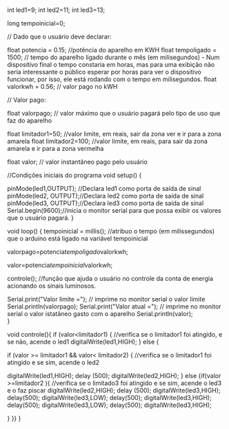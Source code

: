 int led1=9;
int led2=11;
int led3=13;

long tempoinicial=0;

// Dado que o usuário deve declarar:

float potencia = 0.15; //potência do aparelho em KWH
float tempoligado = 1500; // tempo do aparelho ligado durante o mês (em milisegundos) - Num dispositivo final o tempo constaria em horas, mas para uma exibição não seria interessante o público esperar por horas para ver o dispositivo funcionar, por isso, ele está rodando com o tempo em milisegundos.
float valorkwh = 0.56;  // valor pago no kWH

// Valor pago:

float valorpago; // valor máximo que o usuário pagará pelo tipo de uso que faz do aparelho


float limitador1=50; //valor limite, em reais, sair da zona ver e ir para a zona amarela
float limitador2=100; //valor limite, em reais, para sair da zona amarela e ir para a zona vermelha


float valor; // valor instantâneo pago pelo usuário

//Condições iniciais do programa
void setup() {

pinMode(led1,OUTPUT); //Declara led1 como porta de saída de sinal
pinMode(led2, OUTPUT);//Declara led2 como porta de saída de sinal
pinMode(led3, OUTPUT);//Declara led3 como porta de saída de sinal
Serial.begin(9600);//inicia o monitor serial para que possa exibir os valores que o usuário pagará.
}

void loop() {
tempoinicial = millis();                              //atribuo o tempo (em milissegundos) que o arduino está ligado na variável tempoinicial

valorpago=potencia*tempoligado*valorkwh;

valor=potencia*tempoinicial*valorkwh;


controle(); //função que ajuda o usuário no controle da conta de energia acionando os sinais luminosos.
 
 Serial.print("Valor limite ="); // imprime no monitor serial o valor limite
    Serial.println(valorpago);
Serial.print("Valor atual  ="); // imprime no monitor serial o valor istatâneo gasto com o aparelho
    Serial.println(valor);    
}

void controle(){
 if (valor<limitador1) {  //verifica se o limitador1 foi atingido, e se não, acende o led1
 digitalWrite(led1,HIGH);
 }
 else {
   
if (valor >= limitador1 && valor< limitador2) { //verifica se o limitador1 foi atingido e se sim, acende o led2
   
   digitalWrite(led1,HIGH);
   delay (500);
   digitalWrite(led2,HIGH);
}
else {if(valor >=limitador2 ){ //verifica se o limitado3 foi atingido e se sim, acende o led3 e o faz piscar
  digitalWrite(led2,HIGH);
   delay (500);
   digitalWrite(led3,HIGH); 
   delay(500);
   digitalWrite(led3,LOW);
   delay(500);
   digitalWrite(led3,HIGH);
   delay(500);
   digitalWrite(led3,LOW);
   delay(500);
   digitalWrite(led3,HIGH);

   }
  }}
}
